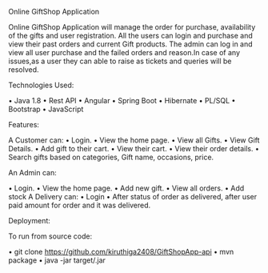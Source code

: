 Online GiftShop  Application


Online GiftShop Application will manage the order for purchase, availability of the gifts and user registration. All the users can login and purchase and view their past orders and current Gift products. The admin can log in and view all user purchase and the failed orders and reason.In case of any issues,as a user they can able to raise as tickets and queries will be resolved.

Technologies Used:

• Java 1.8 
• Rest API 
• Angular
• Spring Boot 
• Hibernate 
• PL/SQL 
• Bootstrap 
• JavaScript



Features:

A Customer can: • Login. • View the home page. • View all Gifts. • View Gift  Details. • Add gift  to their cart. • View their cart. • View their order details. • Search gifts based on categories, Gift name, occasions, price.


An Admin can:

• Login. • View the home page. • Add new gift. • View all orders. • Add stock A Delivery can: • Login • After status of order as delivered, after user paid amount for order and it was delivered.


Deployment:


To run from source code:

• git clone https://github.com/kiruthiga2408/GiftShopApp-api • mvn package • java -jar target/.jar


